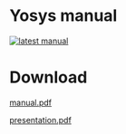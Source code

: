 # Yosys manual

[![latest manual](https://github.com/mmicko/yosys-manual/actions/workflows/manual.yml/badge.svg)](https://github.com/mmicko/yosys-manual/releases/latest)

# Download

[manual.pdf](https://github.com/mmicko/yosys-manual/releases/download/manual/manual.pdf)

[presentation.pdf](https://github.com/mmicko/yosys-manual/releases/download/manual/presentation.pdf)
